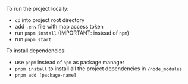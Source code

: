 To run the project locally:

- `cd` into project root directory
- add `.env` file with map access token
- run `pnpm install` (IMPORTANT: instead of `npm`)
- run `pnpm start`

To install dependencies:

- use `pnpm` instead of `npm` as package manager
- `pnpm install` to install all the project dependencies in `/node_modules`
- `pnpm add [package-name]`